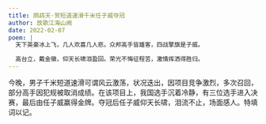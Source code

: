 ```yaml
---
title: 鹧鸪天·贺短道速滑千米任子威夺冠
author: 放歌江海山阙
date: 2022-02-07
poem: |
  天下英豪冰上飞，几人欢喜几人悲。众邦高手皆雄客，四战擎旗是子威。

  高台立，戴金徽，仰天长啸泪盈回。荣光不悔征程苦，激情挥洒得胜归。
---
```


今晚，男子千米短道速滑可谓风云激荡，状况迭出，因项目竞争激烈，多次召回，部分高手因犯规被取消成绩。在该项目上，我国选手沉着冷静，有三位选手进入决赛，最后由任子威赢得金牌。夺冠后任子威仰天长啸，泪流不止，场面感人。特填词以记。
